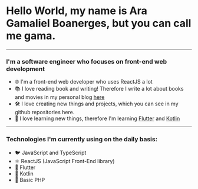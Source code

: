 # Hello World, my name is Ara Gamaliel Boanerges, but you can call me gama.
---
### I'm a software engineer who focuses on front-end web development
- 🌐 I'm a front-end web developer who uses ReactJS a lot
- 📚 I love reading book and writing! Therefore I write a lot about books and movies in my personal blog [here](www.gumrindelwald.com)
- 🛠️ I love creating new things and projects, which you can see in my github repositories here.
- 📱 I love learning new things, therefore I'm learning [Flutter](https://flutter.dev/) and [Kotlin](https://kotlinlang.org/)
---
### Technologies I'm currently using on the daily basis:
- 🐦 JavaScript and TypeScript
- ⚛️ ReactJS (JavaScript Front-End library)
- 📱 Flutter
- 🤖 Kotlin
- 🐘 Basic PHP